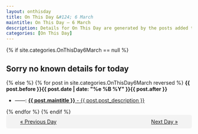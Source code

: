 ```yaml
---
layout: onthisday
title: On This Day &#124; 6 March
maintitle: On This Day — 6 March
description: Details for On This Day are generated by the posts added to the website so the content is subject to changes/updates over time.
categories: [On This Day]
---
```


{% if site.categories.OnThisDay6March == null %}
<h2>Sorry no known details for today</h2>
{% else %}
{% for post in site.categories.OnThisDay6March reversed %}
<strong>{{ post.before }}{{ post.date | date: "%e %B %Y" }}{{ post.after }}</strong>
<ul>
<li> ——: <a class="{{ post.class }}" href="{{ post.url }}"><strong>{{ post.maintitle }}</strong> - {{ post.post_description }}</a></li>
</ul>
{% endfor %}
{% endif %}
<br />
<div style="background-color: #f3f3f3; padding: 10px; border-radius: 5px; text-align: center; display: flex; justify-content: space-evenly;">
<a href="/onthisday/03/03-05">« Previous Day</a>
<span style="visibility:hidden;">[ Visit Leap Year February 29 ]</span>
<a href="/onthisday/03/03-07">Next Day »</a>
</div>
